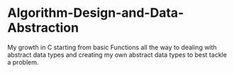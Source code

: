# Algorithm-Design-and-Data-Abstraction
My growth in C starting from basic Functions all the way to dealing with abstract data types and creating my own abstract data types to best tackle a problem.
